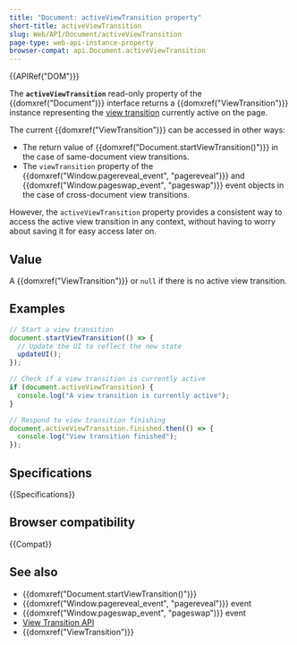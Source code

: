 ```yaml
---
title: "Document: activeViewTransition property"
short-title: activeViewTransition
slug: Web/API/Document/activeViewTransition
page-type: web-api-instance-property
browser-compat: api.Document.activeViewTransition
---
```


{{APIRef("DOM")}}

The **`activeViewTransition`** read-only property of the {{domxref("Document")}} interface returns a {{domxref("ViewTransition")}} instance representing the [view transition](/en-US/docs/Web/API/View_Transition_API) currently active on the page.

The current {{domxref("ViewTransition")}} can be accessed in other ways:

- The return value of {{domxref("Document.startViewTransition()")}} in the case of same-document view transitions.
- The `viewTransition` property of the {{domxref("Window.pagereveal_event", "pagereveal")}} and {{domxref("Window.pageswap_event", "pageswap")}} event objects in the case of cross-document view transitions.

However, the `activeViewTransition` property provides a consistent way to access the active view transition in any context, without having to worry about saving it for easy access later on.

## Value

A {{domxref("ViewTransition")}} or `null` if there is no active view transition.

## Examples

```js
// Start a view transition
document.startViewTransition(() => {
  // Update the UI to reflect the new state
  updateUI();
});

// Check if a view transition is currently active
if (document.activeViewTransition) {
  console.log("A view transition is currently active");
}

// Respond to view transition finishing
document.activeViewTransition.finished.then(() => {
  console.log("View transition finished");
});
```

## Specifications

{{Specifications}}

## Browser compatibility

{{Compat}}

## See also

- {{domxref("Document.startViewTransition()")}}
- {{domxref("Window.pagereveal_event", "pagereveal")}} event
- {{domxref("Window.pageswap_event", "pageswap")}} event
- [View Transition API](/en-US/docs/Web/API/View_Transition_API)
- {{domxref("ViewTransition")}}
